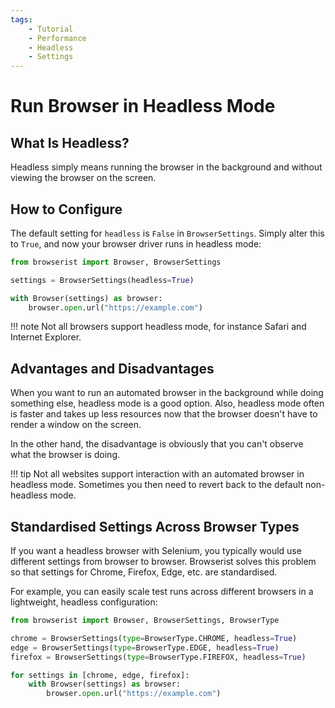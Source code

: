 ```yaml
---
tags:
    - Tutorial
    - Performance
    - Headless
    - Settings
---
```


# Run Browser in Headless Mode
## What Is Headless?
Headless simply means running the browser in the background and without viewing the browser on the screen.

## How to Configure
The default setting for `headless` is `False` in `BrowserSettings`. Simply alter this to `True`, and now your browser driver runs in headless mode:

```python linenums="1"
from browserist import Browser, BrowserSettings

settings = BrowserSettings(headless=True)

with Browser(settings) as browser:
    browser.open.url("https://example.com")
```

!!! note
    Not all browsers support headless mode, for instance Safari and Internet Explorer.

## Advantages and Disadvantages
When you want to run an automated browser in the background while doing something else, headless mode is a good option. Also, headless mode often is faster and takes up less resources now that the browser doesn't have to render a window on the screen.

In the other hand, the disadvantage is obviously that you can't observe what the browser is doing.

!!! tip
    Not all websites support interaction with an automated browser in headless mode. Sometimes you then need to revert back to the default non-headless mode.

## Standardised Settings Across Browser Types
If you want a headless browser with Selenium, you typically would use different settings from browser to browser. Browserist solves this problem so that settings for Chrome, Firefox, Edge, etc. are standardised.

For example, you can easily scale test runs across different browsers in a lightweight, headless configuration:

```python linenums="1"
from browserist import Browser, BrowserSettings, BrowserType

chrome = BrowserSettings(type=BrowserType.CHROME, headless=True)
edge = BrowserSettings(type=BrowserType.EDGE, headless=True)
firefox = BrowserSettings(type=BrowserType.FIREFOX, headless=True)

for settings in [chrome, edge, firefox]:
    with Browser(settings) as browser:
        browser.open.url("https://example.com")
```
